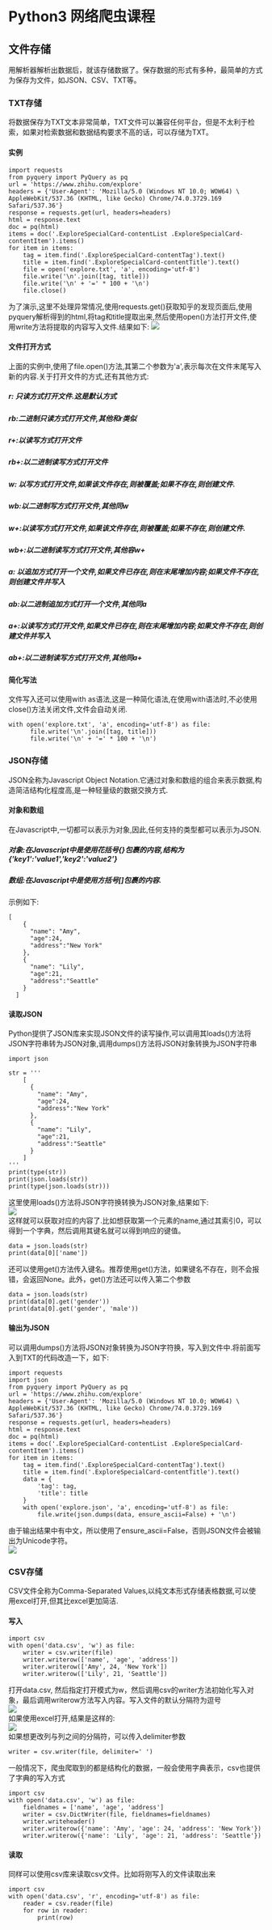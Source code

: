 # Python3 网络爬虫课程
## 文件存储
用解析器解析出数据后，就该存储数据了。保存数据的形式有多种，最简单的方式为保存为文件，如JSON、CSV、TXT等。
### TXT存储
将数据保存为TXT文本非常简单，TXT文件可以兼容任何平台，但是不太利于检索，如果对检索数据和数据结构要求不高的话，可以存储为TXT。
#### 实例
```
import requests
from pyquery import PyQuery as pq
url = 'https://www.zhihu.com/explore'
headers = {'User-Agent': 'Mozilla/5.0 (Windows NT 10.0; WOW64) \
AppleWebKit/537.36 (KHTML, like Gecko) Chrome/74.0.3729.169 Safari/537.36'}
response = requests.get(url, headers=headers)
html = response.text
doc = pq(html)
items = doc('.ExploreSpecialCard-contentList .ExploreSpecialCard-contentItem').items()
for item in items:
    tag = item.find('.ExploreSpecialCard-contentTag').text()
    title = item.find('.ExploreSpecialCard-contentTitle').text()
    file = open('explore.txt', 'a', encoding='utf-8')
    file.write('\n'.join([tag, title]))
    file.write('\n' + '=' * 100 + '\n')
    file.close()
```
为了演示,这里不处理异常情况,使用requests.get()获取知乎的发现页面后,使用pyquery解析得到的html,将tag和title提取出来,然后使用open()方法打开文件,使用write方法将提取的内容写入文件.结果如下:
![](../image/txt_save.png)
#### 文件打开方式
上面的实例中,使用了file.open()方法,其第二个参数为'a',表示每次在文件末尾写入新的内容.关于打开文件的方式,还有其他方式:
##### r: 只读方式打开文件.这是默认方式
##### rb:二进制只读方式打开文件,其他和r类似
##### r+:以读写方式打开文件
##### rb+:以二进制读写方式打开文件
##### w: 以写方式打开文件,如果该文件存在,则被覆盖;如果不存在,则创建文件.
##### wb:以二进制写方式打开文件,其他同w
##### w+:以读写方式打开文件,如果该文件存在,则被覆盖;如果不存在,则创建文件.
##### wb+:以二进制读写方式打开文件,其他容w+
##### a: 以追加方式打开一个文件,如果文件已存在,则在末尾增加内容;如果文件不存在,则创建文件并写入
##### ab:以二进制追加方式打开一个文件,其他同a
##### a+:以读写方式打开文件,如果文件已存在,则在末尾增加内容;如果文件不存在,则创建文件并写入
##### ab+:以二进制读写方式打开文件,其他同a+
#### 简化写法
文件写入还可以使用with as语法,这是一种简化语法,在使用with语法时,不必使用close()方法关闭文件,文件会自动关闭.
```
with open('explore.txt', 'a', encoding='utf-8') as file:
      file.write('\n'.join([tag, title]))
      file.write('\n' + '=' * 100 + '\n')
```
### JSON存储
JSON全称为Javascript Object Notation.它通过对象和数组的组合来表示数据,构造简洁结构化程度高,是一种轻量级的数据交换方式.
#### 对象和数组
在Javascript中,一切都可以表示为对象,因此,任何支持的类型都可以表示为JSON.
##### 对象:在Javascript中是使用花括号{}包裹的内容,结构为{'key1':'value1','key2':'value2'}
##### 数组:在Javascript中是使用方括号[]包裹的内容.
示例如下:
```
[
    {
      "name": "Amy",
      "age":24,
      "address":"New York"
    },
    {
      "name": "Lily",
      "age":21,
      "address":"Seattle"
    }
  ]
```
#### 读取JSON
Python提供了JSON库来实现JSON文件的读写操作,可以调用其loads()方法将JSON字符串转为JSON对象,调用dumps()方法将JSON对象转换为JSON字符串
```
import json

str = '''
    [
      {
        "name": "Amy",
        "age":24,
        "address":"New York"
      },
      {
        "name": "Lily",
        "age":21,
        "address":"Seattle"
      }
    ]
'''
print(type(str))
print(json.loads(str))
print(type(json.loads(str)))
```
这里使用loads()方法将JSON字符换转换为JSON对象,结果如下:  
![](../image/json_saver.png)  
这样就可以获取对应的内容了.比如想获取第一个元素的name,通过其索引0，可以得到一个字典，然后调用其键名就可以得到响应的键值。  
```
data = json.loads(str)
print(data[0]['name'])
```
还可以使用get()方法传入键名。推荐使用get()方法，如果键名不存在，则不会报错，会返回None。此外，get()方法还可以传入第二个参数
```
data = json.loads(str)
print(data[0].get('gender'))
print(data[0].get('gender', 'male'))
```
#### 输出为JSON
可以调用dumps()方法将JSON对象转换为JSON字符换，写入到文件中.将前面写入到TXT的代码改造一下，如下:
```
import requests
import json
from pyquery import PyQuery as pq
url = 'https://www.zhihu.com/explore'
headers = {'User-Agent': 'Mozilla/5.0 (Windows NT 10.0; WOW64) \
AppleWebKit/537.36 (KHTML, like Gecko) Chrome/74.0.3729.169 Safari/537.36'}
response = requests.get(url, headers=headers)
html = response.text
doc = pq(html)
items = doc('.ExploreSpecialCard-contentList .ExploreSpecialCard-contentItem').items()
for item in items:
    tag = item.find('.ExploreSpecialCard-contentTag').text()
    title = item.find('.ExploreSpecialCard-contentTitle').text()
    data = {
        'tag': tag,
        'title': title
    }
    with open('explore.json', 'a', encoding='utf-8') as file:
        file.write(json.dumps(data, ensure_ascii=False) + '\n')
```
由于输出结果中有中文，所以使用了ensure_ascii=False，否则JSON文件会被输出为Unicode字符。  
![](../image/json_saver2.png)  
### CSV存储
CSV文件全称为Comma-Separated Values,以纯文本形式存储表格数据,可以使用excel打开,但其比excel更加简洁.
#### 写入
```
import csv
with open('data.csv', 'w') as file:
    writer = csv.writer(file)
    writer.writerow(['name', 'age', 'address'])
    writer.writerow(['Amy', 24, 'New York'])
    writer.writerow(['Lily', 21, 'Seattle'])
```
打开data.csv, 然后指定打开模式为w，然后调用csv的writer方法初始化写入对象，最后调用writerow方法写入内容。写入文件的默认分隔符为逗号  
![](../image/csv_saver.png)  
如果使用excel打开,结果是这样的:  
![](../image/csv_saver2.png)  
如果想更改列与列之间的分隔符，可以传入delimiter参数
```
writer = csv.writer(file, delimiter=' ')
```
一般情况下，爬虫爬取到的都是结构化的数据，一般会使用字典表示，csv也提供了字典的写入方式
```
import csv
with open('data.csv', 'w') as file:
    fieldnames = ['name', 'age', 'address']
    writer = csv.DictWriter(file, fieldnames=fieldnames)
    writer.writeheader()
    writer.writerow({'name': 'Amy', 'age': 24, 'address': 'New York'})
    writer.writerow({'name': 'Lily', 'age': 21, 'address': 'Seattle'})
```
#### 读取
同样可以使用csv库来读取csv文件。比如将刚写入的文件读取出来
```
import csv
with open('data.csv', 'r', encoding='utf-8') as file:
    reader = csv.reader(file)
    for row in reader:
        print(row)
```
